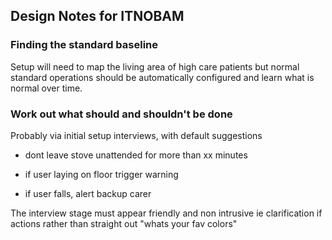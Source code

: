 
## Design Notes for ITNOBAM


### Finding the standard baseline

Setup will need to map the living area of high care patients but normal 
standard operations should be automatically configured and learn what is 
normal over time.


### Work out what should and shouldn't be done

Probably via initial setup interviews, with default suggestions

- dont leave stove unattended for more than xx minutes

- if user laying on floor trigger warning

- if user falls, alert backup carer


The interview stage must appear friendly and non intrusive ie clarification if actions rather than straight out "whats your fav colors"
